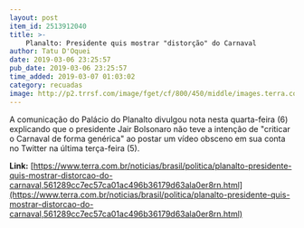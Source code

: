 ```yaml
---
layout: post
item_id: 2513912040
title: >-
    Planalto: Presidente quis mostrar "distorção" do Carnaval
author: Tatu D'Oquei
date: 2019-03-06 23:25:57
pub_date: 2019-03-06 23:25:57
time_added: 2019-03-07 01:03:02
category: recuadas
image: http://p2.trrsf.com/image/fget/cf/800/450/middle/images.terra.com/2019/03/06/2019-03-06T135421Z_1_LYNXNPEF2517V_RTROPTP_4_BRAZIL-GUNS.JPG
---
```


A comunicação do Palácio do Planalto divulgou nota nesta quarta-feira (6) explicando que o presidente Jair Bolsonaro não teve a intenção de "criticar o Carnaval de forma genérica" ao postar um vídeo obsceno em sua conta no Twitter na última terça-feira (5).

**Link:** [https://www.terra.com.br/noticias/brasil/politica/planalto-presidente-quis-mostrar-distorcao-do-carnaval,561289cc7ec57ca01ac496b36179d63ala0er8rn.html](https://www.terra.com.br/noticias/brasil/politica/planalto-presidente-quis-mostrar-distorcao-do-carnaval,561289cc7ec57ca01ac496b36179d63ala0er8rn.html)

